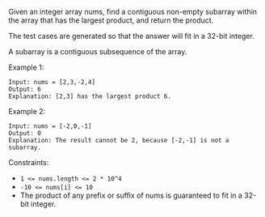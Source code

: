 Given an integer array nums, find a contiguous non-empty subarray within the array that has the largest product, and return the product.

The test cases are generated so that the answer will fit in a 32-bit integer.

A subarray is a contiguous subsequence of the array.

 

Example 1:

```
Input: nums = [2,3,-2,4]
Output: 6
Explanation: [2,3] has the largest product 6.
```
Example 2:
```
Input: nums = [-2,0,-1]
Output: 0
Explanation: The result cannot be 2, because [-2,-1] is not a subarray.
```

Constraints:

- `1 <= nums.length <= 2 * 10^4`
- `-10 <= nums[i] <= 10`
- The product of any prefix or suffix of nums is guaranteed to fit in a 32-bit integer.